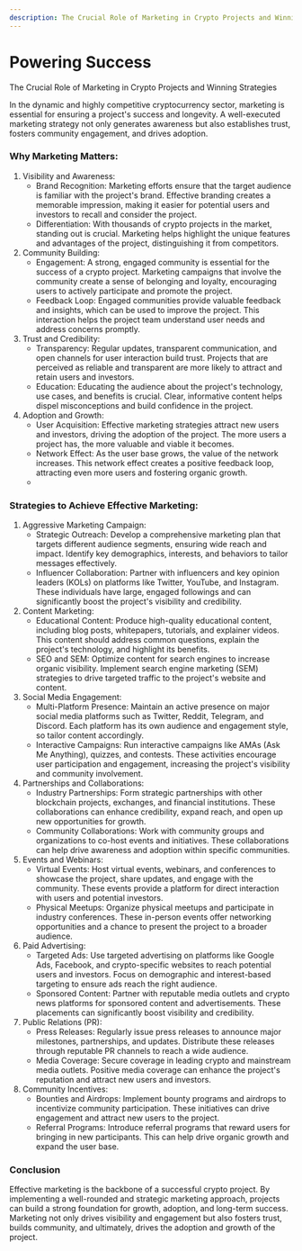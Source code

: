 ```yaml
---
description: The Crucial Role of Marketing in Crypto Projects and Winning Strategies
---
```


# Powering Success

The Crucial Role of Marketing in Crypto Projects and Winning Strategies

In the dynamic and highly competitive cryptocurrency sector, marketing is essential for ensuring a project's success and longevity. A well-executed marketing strategy not only generates awareness but also establishes trust, fosters community engagement, and drives adoption.

&#x20;

### Why Marketing Matters:



1. Visibility and Awareness:
   * Brand Recognition: Marketing efforts ensure that the target audience is familiar with the project's brand. Effective branding creates a memorable impression, making it easier for potential users and investors to recall and consider the project.
   * Differentiation: With thousands of crypto projects in the market, standing out is crucial. Marketing helps highlight the unique features and advantages of the project, distinguishing it from competitors.
2. Community Building:
   * Engagement: A strong, engaged community is essential for the success of a crypto project. Marketing campaigns that involve the community create a sense of belonging and loyalty, encouraging users to actively participate and promote the project.
   * Feedback Loop: Engaged communities provide valuable feedback and insights, which can be used to improve the project. This interaction helps the project team understand user needs and address concerns promptly.
3. Trust and Credibility:
   * Transparency: Regular updates, transparent communication, and open channels for user interaction build trust. Projects that are perceived as reliable and transparent are more likely to attract and retain users and investors.
   * Education: Educating the audience about the project's technology, use cases, and benefits is crucial. Clear, informative content helps dispel misconceptions and build confidence in the project.
4. Adoption and Growth:
   * User Acquisition: Effective marketing strategies attract new users and investors, driving the adoption of the project. The more users a project has, the more valuable and viable it becomes.
   * Network Effect: As the user base grows, the value of the network increases. This network effect creates a positive feedback loop, attracting even more users and fostering organic growth.
   * &#x20;

### Strategies to Achieve Effective Marketing:

1. Aggressive Marketing Campaign:
   * Strategic Outreach: Develop a comprehensive marketing plan that targets different audience segments, ensuring wide reach and impact. Identify key demographics, interests, and behaviors to tailor messages effectively.
   * Influencer Collaboration: Partner with influencers and key opinion leaders (KOLs) on platforms like Twitter, YouTube, and Instagram. These individuals have large, engaged followings and can significantly boost the project's visibility and credibility.
2. Content Marketing:
   * Educational Content: Produce high-quality educational content, including blog posts, whitepapers, tutorials, and explainer videos. This content should address common questions, explain the project's technology, and highlight its benefits.
   * SEO and SEM: Optimize content for search engines to increase organic visibility. Implement search engine marketing (SEM) strategies to drive targeted traffic to the project's website and content.
3. Social Media Engagement:
   * Multi-Platform Presence: Maintain an active presence on major social media platforms such as Twitter, Reddit, Telegram, and Discord. Each platform has its own audience and engagement style, so tailor content accordingly.
   * Interactive Campaigns: Run interactive campaigns like AMAs (Ask Me Anything), quizzes, and contests. These activities encourage user participation and engagement, increasing the project's visibility and community involvement.
4. Partnerships and Collaborations:
   * Industry Partnerships: Form strategic partnerships with other blockchain projects, exchanges, and financial institutions. These collaborations can enhance credibility, expand reach, and open up new opportunities for growth.
   * Community Collaborations: Work with community groups and organizations to co-host events and initiatives. These collaborations can help drive awareness and adoption within specific communities.
5. Events and Webinars:
   * Virtual Events: Host virtual events, webinars, and conferences to showcase the project, share updates, and engage with the community. These events provide a platform for direct interaction with users and potential investors.
   * Physical Meetups: Organize physical meetups and participate in industry conferences. These in-person events offer networking opportunities and a chance to present the project to a broader audience.
6. Paid Advertising:
   * Targeted Ads: Use targeted advertising on platforms like Google Ads, Facebook, and crypto-specific websites to reach potential users and investors. Focus on demographic and interest-based targeting to ensure ads reach the right audience.
   * Sponsored Content: Partner with reputable media outlets and crypto news platforms for sponsored content and advertisements. These placements can significantly boost visibility and credibility.
7. Public Relations (PR):
   * Press Releases: Regularly issue press releases to announce major milestones, partnerships, and updates. Distribute these releases through reputable PR channels to reach a wide audience.
   * Media Coverage: Secure coverage in leading crypto and mainstream media outlets. Positive media coverage can enhance the project's reputation and attract new users and investors.
8. Community Incentives:
   * Bounties and Airdrops: Implement bounty programs and airdrops to incentivize community participation. These initiatives can drive engagement and attract new users to the project.
   * Referral Programs: Introduce referral programs that reward users for bringing in new participants. This can help drive organic growth and expand the user base.

### Conclusion

Effective marketing is the backbone of a successful crypto project. By implementing a well-rounded and strategic marketing approach, projects can build a strong foundation for growth, adoption, and long-term success. Marketing not only drives visibility and engagement but also fosters trust, builds community, and ultimately, drives the adoption and growth of the project.
